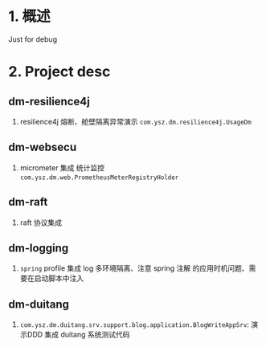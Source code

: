# 1. 概述

Just for debug

# 2. Project desc

## dm-resilience4j

1. resilience4j 熔断、舱壁隔离异常演示  `com.ysz.dm.resilience4j.UsageDm`

## dm-websecu

1. micrometer 集成 统计监控 `com.ysz.dm.web.PrometheusMeterRegistryHolder`


## dm-raft

1. raft 协议集成


## dm-logging

1. `spring` profile 集成 log 多环境隔离、注意 spring 注解 的应用时机问题、需要在启动脚本中注入


## dm-duitang

1. `com.ysz.dm.duitang.srv.support.blog.application.BlogWriteAppSrv`: 演示DDD 集成 duitang 系统测试代码


